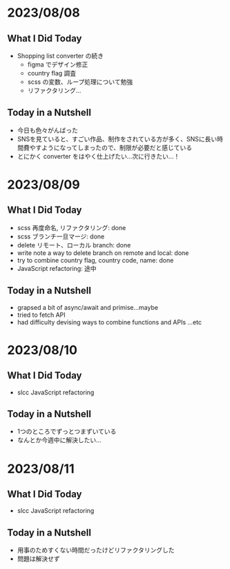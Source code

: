 # 2023/08/08

## What I Did Today

- Shopping list converter の続き
  -  figma でデザイン修正
  -  country flag 調査
  -  scss の変数、ループ処理について勉強
  -  リファクタリング...
 
## Today in a Nutshell

- 今日も色々がんばった
- SNSを見ていると、すごい作品、制作をされている方が多く、SNSに長い時間費やすようになってしまったので、制限が必要だと感じている
- とにかく converter をはやく仕上げたい...次に行きたい...！


# 2023/08/09

## What I Did Today

- scss 再度命名, リファクタリング: done
- scss ブランチ一旦マージ: done
- delete リモート、ローカル branch: done 
- write note a way to delete branch on remote and local: done
- try to combine country flag, country code, name: done 
- JavaScript refactoring: 途中


## Today in a Nutshell

- grapsed a bit of async/await and primise...maybe
- tried to fetch API
- had difficulty devising ways to combine functions and APIs ...etc


# 2023/08/10

## What I Did Today

- slcc JavaScript refactoring
 
## Today in a Nutshell

- 1つのところでずっとつまずいている
- なんとか今週中に解決したい...


# 2023/08/11

## What I Did Today

- slcc JavaScript refactoring
 
## Today in a Nutshell

- 用事のためすくない時間だったけどリファクタリングした
- 問題は解決せず
